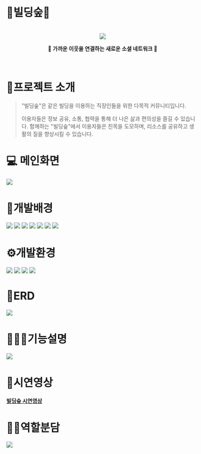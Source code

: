 # <b>🏢빌딩숲🌳</b> 
<br>
<div align="center">
    <img src="./src/main/webapp/asset/img/logo.png" style="margin:auto;">
    <p><b>💌 가까운 이웃을 연결하는 새로운 소셜 네트워크 💌</b>
</div>
<br>

# <b>📖프로젝트 소개 </b>
> "빌딩숲"은 같은 빌딩을 이용하는 직장인들을 위한 다목적 커뮤니티입니다. 
> 
> 이용자들은 정보 공유, 소통, 협력을 통해 더 나은 삶과 편의성을 즐길 수 있습니다. 함께하는 "빌딩숲"에서 이용자들은 친목을 도모하며, 리소스를 공유하고 생활의 질을 향상시킬 수 있습니다.

# <b>💻 메인화면 </b>
<img src="readImg/mainGif.gif">

<br>

# <b>💖개발배경</b> 
<img src="./readImg/개발배경.PNG">
<img src="./readImg/개발배경2.PNG">
<img src="./readImg/개발배경3.PNG">
<img src="./readImg/개발배경4.PNG">
<img src="./readImg/개발배경5.PNG">
<img src="./readImg/개발배경6.PNG">
<img src="./readImg/개발배경7.PNG">

<br>

# <b>⚙︎개발환경</b> 
<img src="./readImg/개발환경1.PNG">
<img src="./readImg/개발환경2.PNG">
<img src="./readImg/개발언어.PNG">
<img src="./readImg/개발기간.PNG">


# <b>📂ERD</b>
<img src="./readImg/빌딩숲_ERD만.PNG">

# <b> 👩🏻‍🏫기능설명
<img src="./readImg/기능설명.PNG">

# <b>🔗시연영상</b>
[빌딩숲 시연영상](https://youtu.be/x7EM-7cjLDk)

# <b>🙋‍♀️역할분담</b>
<img src="./readImg/역할분담.PNG">